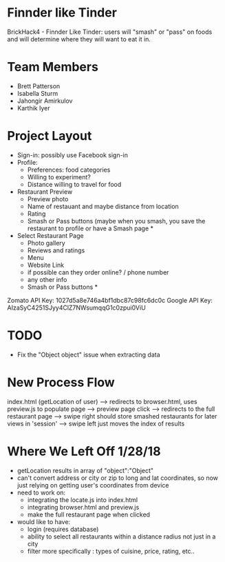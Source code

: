 # Finnder like Tinder
BrickHack4 - Finnder Like Tinder: users will "smash" or "pass" on foods and will determine where they will want to eat it in. 
# Team Members
* Brett Patterson
* Isabella Sturm
* Jahongir Amirkulov 
* Karthik Iyer


# Project Layout
- Sign-in: possibly use Facebook sign-in
- Profile:
    - Preferences: food categories
    - Willing to experiment? 
    - Distance willing to travel for food
- Restaurant Preview
    - Preview photo
    - Name of restauant and maybe distance from location
    - Rating
    * Smash or Pass buttons (maybe when you smash, you save the restaurant to profile or have a Smash page *
- Select Restaurant Page
    - Photo gallery
    - Reviews and ratings
    - Menu
    - Website Link
    - if possible can they order online? / phone number
    - any other info
    * Smash or Pass buttons *

Zomato API Key: 1027d5a8e746a4bf1dbc87c98fc6dc0c
Google API Key: AIzaSyC4251SJyy4ClZ7NWsumqqG1c0zpui0ViU 

# TODO
* Fix the "Object object" issue when extracting data

# New Process Flow
index.html (getLocation of user)
--> redirects to browser.html, uses preview.js to populate page
    --> preview page click --> redirects to the full restaurant page
    --> swipe right should store smashed restaurants for later views in 'session'
    --> swipe left just moves the index of results

# Where We Left Off 1/28/18
- getLocation results in array of "object":"Object"
- can't convert address or city or zip to long and lat coordinates, so now just relying 
    on getting user's coordinates from device
- need to work on:
    - integrating the locate.js into index.html
    - integrating browser.html and preview.js
    - make the full restaurant page when clicked
- would like to have:
    - login (requires database)
    - ability to select all restaurants within a distance radius not just in a city
    - filter more specifically : types of cuisine, price, rating, etc..
    
